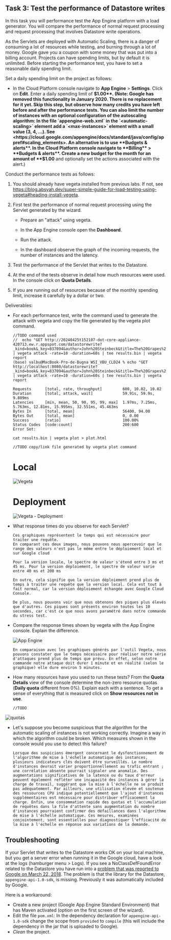 ## Task 3: Test the performance of Datastore writes

In this task you will performance test the App Engine platform with a
load generator. You will compare the performance of normal request
processing and request processing that involves Datastore write
operations.

As the Servlets are deployed with Automatic Scaling, there is a danger
of consuming a lot of resources while testing, and burning through a
lot of money. Google gave you a coupon with some money that was put
into a billing account. Projects can have spending limits, but by
default it is unlimited. Before starting the performance test, you
have to set a reasonable daily spending limit.

Set a daily spending limit on the project as follows:

- In the Cloud Platform console navigate to **App Engine** >
  **Settings**. Click on **Edit**. Enter a daily spending limit of
  **$1.00**. (Note: Google has removed this functionality in January 2020. There is no replacement for it yet. Skip this step, but observe how many credits you have left before and after the performance tests. You can also limit the number of instances with an optional configuration of the autoscaling algorithm: In the file `appengine-web.xml` in the `<automatic-scaling>` element add a `<max-instances>` element with a small value (3, 4, ...). See <https://cloud.google.com/appengine/docs/standard/java/config/appref#scaling_elements>. An alternative is to use **Budgets & alerts**. In the Cloud Platform console navigate to **Billing** > **Budgets & alerts**. Create a new budget for the month for an amount of **$1.00** and optionally set the actions associated with the alert.)

Conduct the performance tests as follows:

1. You should already have vegeta installed from previous labs. If not, see <https://blog.absyah.dev/super-simple-guide-for-load-testing-using-vegeta#heading-install-vegeta>.

2. First test the performance of normal request processing using the
   Servlet generated by the wizard.

   - Prepare an "attack" using vegeta.

   - In the App Engine console open the **Dashboard**.

   - Run the attack.

   - In the dashboard observe the graph of the incoming requests, the
     number of instances and the latency.

3. Test the performance of the Servlet that writes to the Datastore.

4. At the end of the tests observe in detail how much resources were
   used. In the console click on **Quota Details**.

5. If you are running out of resources because of the monthly spending
   limit, increase it carefully by a dollar or two.

Deliverables:

- For each performance test, write the command used to generate the attack with vegeta and copy the file generated by the vegeta plot command.

  ```
  //TODO command used
  //  echo "GET http://20240425t152107-dot-core-appliance-420713.ew.r.appspot.com/datastorewrite?_kind=book&_key=837094&author=John%20Steinbeck&title=The%20Grapes%20of%20Wrath" | vegeta attack -rate=10 -duration=60s | tee results.bin | vegeta report
  (base) valbu@MacBook-Pro-de-Bugna WSI_VBU_CLD24 % echo "GET http://localhost:8080/datastorewrite?_kind=book&_key=837094&author=John%20Steinbeck&title=The%20Grapes%20of%20Wrath" | vegeta attack -rate=10 -duration=60s | tee results.bin | vegeta report
  
  Requests      [total, rate, throughput]         600, 10.02, 10.02
  Duration      [total, attack, wait]             59.91s, 59.9s, 9.809ms
  Latencies     [min, mean, 50, 90, 95, 99, max]  1.97ms, 7.25ms, 5.763ms, 12.81ms, 15.995ms, 32.551ms, 45.463ms
  Bytes In      [total, mean]                     56400, 94.00
  Bytes Out     [total, mean]                     0, 0.00
  Success       [ratio]                           100.00%
  Status Codes  [code:count]                      200:600  
  Error Set:

  cat results.bin | vegeta plot > plot.html
  ```

  ```
  //TODO copy/link file generated by vegeta plot command
  ```
  
  # Local
  ![Vegeta](figures/vegeta-plot.png)
  # Deployment
  ![Vegeta - Deployment](figures/vegeta-plot-bis.png)

 
- What response times do you observe for each Servlet?
  
  ```
  Ces graphiques représentent le temps qui est nécessaire pour traiter une requête.
  En comparant ces deux images, nous pouvons nous apercevoir que le range des valeurs n'est pas le même entre le déploiement local et sur Google cloud
  
  Pour la version locale, le spectre de valeur s'étend entre 3 ms et 45 ms. Pour la version déploiement, le spectre de valeur varie entre 40 ms et 200 ms

  En outre, cela signifie que la version déploiement prend plus de temps à traiter une requête que la version local. Cela est tout à fait normal, car la version déploiement échangée avec Google Cloud Console.

  De plus, nous pouvons voir que nous obtenons des piques plus élevés que d'autres. Ces piques sont présents environ toutes les 10 secondes, car c'est ce que nous avons paramétré dans notre commande du stress test.
  ```
  
- Compare the response times shown by vegeta with the App Engine
  console. Explain the difference.

  ![App Engine](figures/app-engine.png)


  ```
  En comparaison avec les graphiques générés par l'outil Vegeta, nous pouvons constater que le temps nécessaire pour réaliser notre série d'attaques prend plus de temps que prévu. En effet, selon notre commande notre attaque doit durer 1 minute et en réalité (selon le graphique) elle dure environ 5 minutes.
  ```

- How many resources have you used to run these tests? From the
  **Quota Details** view of the console determine the non-zero resource
  quotas (**Daily quota** different from 0%). Explain each with a sentence.
  To get a sense of everything that is measured click on **Show resources not in use**.

  ```
  //TODO
  ```
![quotas](figures/quotas.png)

- Let's suppose you become suspicious that the algorithm for the automatic scaling of
  instances is not working correctly. Imagine a way in which the algorithm could be broken. Which measures shown in the console would you use to detect this failure?

  ```
  Lorsque des suspicions émergent concernant le dysfonctionnement de l'algorithme de mise à l'échelle automatique des instances, plusieurs indicateurs clés doivent être surveillés. Le nombre d'instances devrait varier proportionnellement au trafic entrant ; une corrélation absente pourrait signaler une anomalie. Des augmentations significatives de la latence ou du taux d'erreur peuvent également refléter une incapacité des instances à gérer la charge de travail, suggérant que la mise à l'échelle ne se produit pas adéquatement. Par ailleurs, une utilisation élevée et soutenue des ressources CPU indique potentiellement que l'ajout d'instances supplémentaires est nécessaire pour distribuer efficacement la charge. Enfin, une consommation rapide des quotas et l'accumulation de requêtes dans la file d'attente sans augmentation du nombre d'instances pourraient confirmer des défaillances dans l'algorithme de mise à l'échelle automatique. Ces mesures, examinées conjointement, sont essentielles pour diagnostiquer l'efficacité de la mise à l'échelle en réponse aux variations de la demande.
  ```

## Troubleshooting

If your Servlet that writes to the Datastore works OK on your local
machine, but you get a server error when running it in the Google
cloud, have a look at the logs (hamburger menu > Logs). If you see a
NoClassDefFoundError related to the Datastore you have run into a
[problem that was reported to Google on March 22, 2018](https://issuetracker.google.com/issues/76144204). The
problem is that the library for the Datastore,
`appengine-api-1.0-sdk`, is missing. Previously it was automatically
included by Google.

Here is a workaround:

- Create a new project (Google App Engine Standard Environment) that
  has Maven activated (option on the first screen of the wizard).
- Edit the file `pom.xml`: In the dependency declaration for
  `appengine-api-1.0-sdk` change the scope from `provided` to
  `compile` (this will include the dependency in the jar that is
  uploaded to Google).
- _Clean_ the project.
